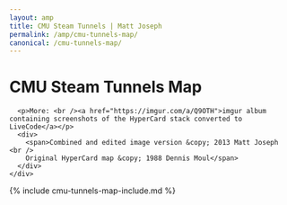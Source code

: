 ```yaml
---
layout: amp
title: CMU Steam Tunnels | Matt Joseph
permalink: /amp/cmu-tunnels-map/
canonical: /cmu-tunnels-map/
---
```



<div class="section top-section materialbrownprimary">
  <h1 class="section-header">CMU Steam Tunnels Map</h1>

  <div class="mdl-grid">
    <div class="mdl-cell mdl-cell--12-col">
      <p><amp-img class="myphoto" src="http://i.imgur.com/rFWONwS.png" alt="Steam Tunnels Map" height="376" width="972" layout="responsive"></amp-img></p>

      <p>More: <br /><a href="https://imgur.com/a/Q9OTH">imgur album containing screenshots of the HyperCard stack converted to LiveCode</a></p>
      <div>
        <span>Combined and edited image version &copy; 2013 Matt Joseph <br />
        Original HyperCard map &copy; 1988 Dennis Moul</span>
      </div>
    </div>
  </div>

</div>

{% include cmu-tunnels-map-include.md %}

